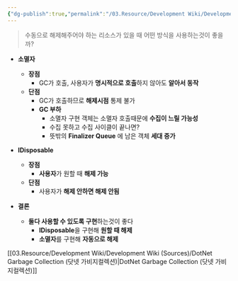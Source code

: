 ```yaml
---
{"dg-publish":true,"permalink":"/03.Resource/Development Wiki/Development Wiki (Sources)/CSharp 소멸자(Finalizer) vs IDisposable/","noteIcon":"","created":"2024-11-10T15:02:57.000+09:00","updated":"2025-07-19T22:58:36.957+09:00"}
---
```


>수동으로 해제해주어야 하는 리소스가 있을 때 어떤 방식을 사용하는것이 좋을까?

* **소멸자** 
	* **장점**
		* GC가 호출, 사용자가 **명시적으로 호출**하지 않아도 **알아서 동작**
	* **단점**
		* GC가 호출하므로 **해제시점** 통제 불가
		* **GC 부하**
			* 소멸자 구현 객체는 소멸자 호출때문에 **수집이 느릴 가능성**
			* 수집 못하고 수집 사이클이 끝나면?
			* 뜻밖의 **Finalizer Queue** 에 남은 객체 **세대 증가**
* **IDisposable**
	* **장점**
		* **사용자**가 원할 때 **해제 가능**
	* **단점**
		* 사용자가 **해제 안하면 해제 안됨**

* **결론**
	* **둘다 사용할 수 있도록 구현**하는것이 좋다
		* **IDisposable**을 구현해 **원할 때 해제**
		* **소멸자**를 구현해 **자동으로 해제**

[[03.Resource/Development Wiki/Development Wiki (Sources)/DotNet Garbage Collection (닷넷 가비지컬렉션)\|DotNet Garbage Collection (닷넷 가비지컬렉션)]]